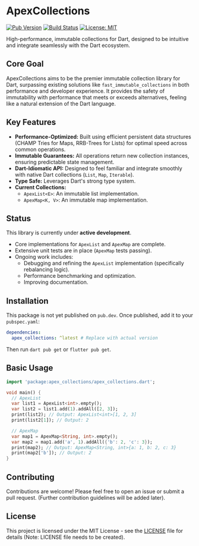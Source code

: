 # ApexCollections

[![Pub Version](https://img.shields.io/badge/pub-coming_soon-blue)](https://pub.dev/) <!-- Placeholder -->
[![Build Status](https://img.shields.io/badge/build-passing-brightgreen)](https://github.com/<your_username>/apex_collections/actions) <!-- Placeholder -->
[![License: MIT](https://img.shields.io/badge/License-MIT-yellow.svg)](https://opensource.org/licenses/MIT) <!-- Placeholder -->

High-performance, immutable collections for Dart, designed to be intuitive and integrate seamlessly with the Dart ecosystem.

## Core Goal

ApexCollections aims to be the premier immutable collection library for Dart, surpassing existing solutions like `fast_immutable_collections` in both performance and developer experience. It provides the safety of immutability with performance that meets or exceeds alternatives, feeling like a natural extension of the Dart language.

## Key Features

*   **Performance-Optimized:** Built using efficient persistent data structures (CHAMP Tries for Maps, RRB-Trees for Lists) for optimal speed across common operations.
*   **Immutable Guarantees:** All operations return new collection instances, ensuring predictable state management.
*   **Dart-Idiomatic API:** Designed to feel familiar and integrate smoothly with native Dart collections (`List`, `Map`, `Iterable`).
*   **Type Safe:** Leverages Dart's strong type system.
*   **Current Collections:**
    *   `ApexList<E>`: An immutable list implementation.
    *   `ApexMap<K, V>`: An immutable map implementation.

## Status

This library is currently under **active development**.

*   Core implementations for `ApexList` and `ApexMap` are complete.
*   Extensive unit tests are in place (`ApexMap` tests passing).
*   Ongoing work includes:
    *   Debugging and refining the `ApexList` implementation (specifically rebalancing logic).
    *   Performance benchmarking and optimization.
    *   Improving documentation.

## Installation

This package is not yet published on `pub.dev`. Once published, add it to your `pubspec.yaml`:

```yaml
dependencies:
  apex_collections: ^latest # Replace with actual version
```

Then run `dart pub get` or `flutter pub get`.

## Basic Usage

```dart
import 'package:apex_collections/apex_collections.dart';

void main() {
  // ApexList
  var list1 = ApexList<int>.empty();
  var list2 = list1.add(1).addAll([2, 3]);
  print(list2); // Output: ApexList<int>[1, 2, 3]
  print(list2[1]); // Output: 2

  // ApexMap
  var map1 = ApexMap<String, int>.empty();
  var map2 = map1.add('a', 1).addAll({'b': 2, 'c': 3});
  print(map2); // Output: ApexMap<String, int>{a: 1, b: 2, c: 3}
  print(map2['b']); // Output: 2
}
```

## Contributing

Contributions are welcome! Please feel free to open an issue or submit a pull request. (Further contribution guidelines will be added later).

## License

This project is licensed under the MIT License - see the [LICENSE](LICENSE) file for details (Note: LICENSE file needs to be created).
